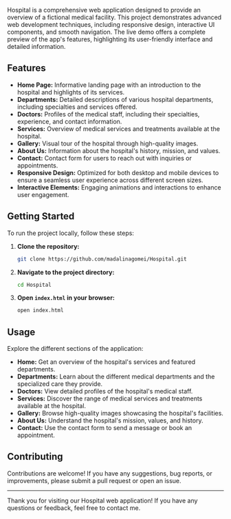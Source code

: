 Hospital is a comprehensive web application designed to provide an overview of a fictional medical facility. This project demonstrates advanced web development techniques, including responsive design, interactive UI components, and smooth navigation. The live demo offers a complete preview of the app's features, highlighting its user-friendly interface and detailed information.

## Features

- **Home Page:** Informative landing page with an introduction to the hospital and highlights of its services.
- **Departments:** Detailed descriptions of various hospital departments, including specialties and services offered.
- **Doctors:** Profiles of the medical staff, including their specialties, experience, and contact information.
- **Services:** Overview of medical services and treatments available at the hospital.
- **Gallery:** Visual tour of the hospital through high-quality images.
- **About Us:** Information about the hospital's history, mission, and values.
- **Contact:** Contact form for users to reach out with inquiries or appointments.
- **Responsive Design:** Optimized for both desktop and mobile devices to ensure a seamless user experience across different screen sizes.
- **Interactive Elements:** Engaging animations and interactions to enhance user engagement.

## Getting Started

To run the project locally, follow these steps:

1. **Clone the repository:**
   ```bash
   git clone https://github.com/madalinagomei/Hospital.git
   ```

2. **Navigate to the project directory:**
   ```bash
   cd Hospital
   ```

3. **Open `index.html` in your browser:**
   ```bash
   open index.html
   ```

## Usage

Explore the different sections of the application:

- **Home:** Get an overview of the hospital's services and featured departments.
- **Departments:** Learn about the different medical departments and the specialized care they provide.
- **Doctors:** View detailed profiles of the hospital's medical staff.
- **Services:** Discover the range of medical services and treatments available at the hospital.
- **Gallery:** Browse high-quality images showcasing the hospital's facilities.
- **About Us:** Understand the hospital's mission, values, and history.
- **Contact:** Use the contact form to send a message or book an appointment.

## Contributing

Contributions are welcome! If you have any suggestions, bug reports, or improvements, please submit a pull request or open an issue.

---

Thank you for visiting our Hospital web application! If you have any questions or feedback, feel free to contact me.
